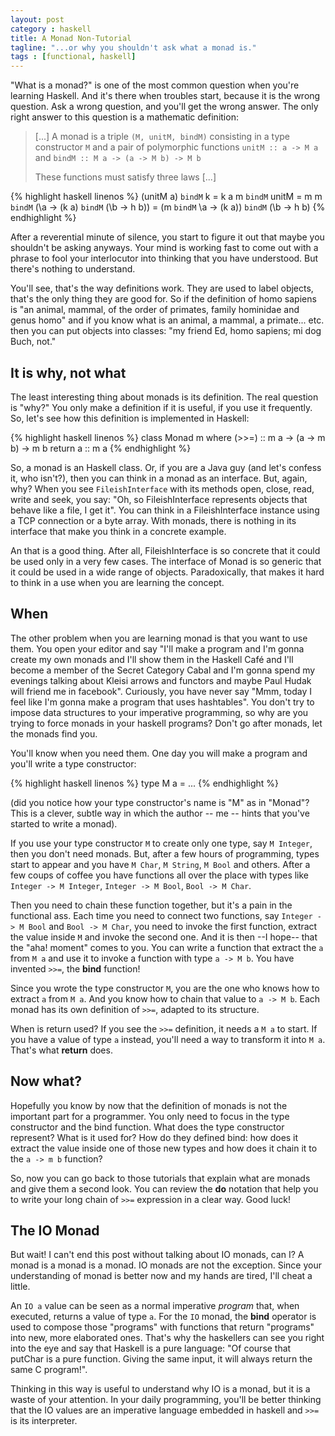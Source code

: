 ```yaml
---
layout: post
category : haskell
title: A Monad Non-Tutorial
tagline: "...or why you shouldn't ask what a monad is."
tags : [functional, haskell]
---
```


"What is a monad?" is one of the most common question when you're learning 
Haskell. And it's there when troubles start, because it is the wrong question. 
Ask a wrong question, and you'll get the wrong answer. The only right answer 
to this question is a mathematic definition:

> \[...] A monad is a triple `(M, unitM, bindM)` consisting in a type constructor 
> `M` and a pair of polymorphic functions `unitM :: a -> M a` and 
> `bindM :: M a -> (a -> M b) -> M b`
>
> These functions must satisfy three laws \[...]

{% highlight haskell linenos %}
(unitM a) `bindM` k = k a
m `bindM` unitM = m
m `bindM` (\a -> (k a) `bindM` (\b -> h b)) =
(m `bindM` \a -> (k a)) `bindM` (\b -> h b)
{% endhighlight %}

After a reverential minute of silence, you start to figure it out that maybe 
you shouldn't be asking anyways. Your mind is working fast to come out with a 
phrase to fool your interlocutor into thinking that you have understood. 
But there's nothing to understand.

You'll see, that's the way definitions work. They are used to label objects, 
that's the only thing they are good for. So if the definition of homo sapiens 
is "an animal, mammal, of the order of primates, family hominidae and genus 
homo" and if you know what is an animal, a mammal, a primate... etc. then you 
can put objects into classes: "my friend Ed, homo sapiens; mi dog Buch, not."

## It is why, not what

The least interesting thing about monads is its definition. The real question 
is "why?" You only make a definition if it is useful, if you use it frequently. 
So, let's see how this definition is implemented in Haskell:


{% highlight haskell linenos %}
class Monad m where
    (>>=) :: m a -> (a -> m b) -> m b
    return a :: m a
{% endhighlight %}

So, a monad is an Haskell class. Or, if you are a Java guy (and let's confess 
it, who isn't?), then you can think in a monad as an interface. But, again, 
why? When you see `FileishInterface` with its methods open, close, read, write 
and seek, you say: "Oh, so FileishInterface represents objects that behave like 
a file, I get it". You can think in a FileishInterface instance using a TCP 
connection or a byte array. With monads, there is nothing in its
interface that make you think in a concrete example.

An that is a good thing. After all, FileishInterface is so concrete that it 
could be used only in a very few cases. The interface of Monad is so generic 
that it could be used in a wide range of objects. Paradoxically, that makes 
it hard to think in a use when you are learning the concept.


## When

The other problem when you are learning monad is that you want to use them. 
You open your editor and say "I'll make a program and I'm gonna create my 
own monads and I'll show them in the Haskell Café and I'll become a member of 
the Secret Category Cabal and I'm gonna spend my evenings talking about Kleisi 
arrows and functors and maybe Paul Hudak will friend me in facebook". 
Curiously, you have never say "Mmm, today I feel like I'm gonna make a program
that uses hashtables". You don't try to impose data structures to your 
imperative programming, so why are you trying to force monads in your haskell 
programs? Don't go after monads, let the monads find you.

You'll know when you need them. One day you will make a program and you'll 
write a type constructor:

{% highlight haskell linenos %}
type M a = ...
{% endhighlight %}

(did you notice how your type constructor's name is "M" as in "Monad"? This is 
a clever, subtle way in which the author -- me -- hints that you've started to 
write a monad).

If you use your type constructor `M` to create only one type, say `M Integer`, then 
you don't need monads. But, after a few hours of programming, types start to 
appear and you have `M Char`, `M String`, `M Bool` and others. After a few coups of 
coffee you have functions all over the place with types 
like `Integer -> M Integer`, `Integer -> M Bool`, `Bool -> M Char`.

Then you need to chain these function together, but it's a pain in the 
functional ass. Each time you need to connect two functions, say 
`Integer -> M Bool` and `Bool -> M Char`, you need to invoke the first function, 
extract the value inside `M` and invoke the second one. And it is then --I hope-- 
that the "aha! moment" comes to you. You can write a function that extract the 
`a` from `M a` and use it to invoke a function with type `a -> M b`. You have
invented `>>=`, the **bind** function!

Since you wrote the type constructor `M`, you are the one who knows how to extract 
`a` from `M a`. And you know how to chain that value to `a -> M b`. Each monad has 
its own definition of `>>=`, adapted to its structure.

When is return used? If you see the `>>=` definition, it needs a `M a` to start. If 
you have a value of type `a` instead, you'll need a way to transform it into 
`M a`. That's what **return** does.


## Now what?

Hopefully you know by now that the definition of monads is not the important 
part for a programmer. You only need to focus in the type constructor and the 
bind function. What does the type constructor represent? What is it used for? 
How do they defined bind: how does it extract the value inside one of those new 
types and how does it chain it to the `a -> m b` function?

So, now you can go back to those tutorials that explain what are monads and give 
them a second look. You can review the **do** notation that help you to write your 
long chain of `>>=` expression in a clear way. Good luck!


## The IO Monad

But wait! I can't end this post without talking about IO monads, can I? A monad 
is a monad is a monad. IO monads are not the exception. Since your understanding 
of monad is better now and my hands are tired, I'll cheat a little.

An `IO a` value can be seen as a normal imperative *program* that, when executed,
returns a value of type `a`. For the `IO` monad, the **bind** operator is used to
compose those "programs" with functions that return "programs" into new, more 
elaborated ones. That's why the haskellers can see you right into the eye
and say that Haskell is a pure language: "Of course that putChar is a pure 
function. Giving the same input, it will always return the same C program!".

Thinking in this way is useful to understand why IO is a monad, but it is a waste 
of your attention. In your daily programming, you'll be better thinking that the 
IO values are an imperative language embedded in haskell and `>>=` is its interpreter.

